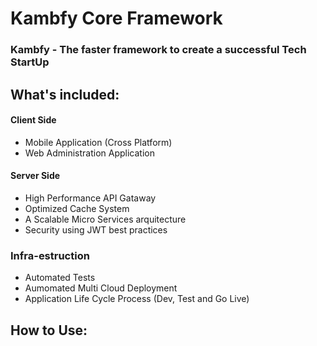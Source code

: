 # Kambfy Core Framework
### Kambfy - The faster framework to create a successful Tech StartUp


## What's included:

#### Client Side
- Mobile Application (Cross Platform)
- Web Administration Application

#### Server Side
- High Performance API Gataway
- Optimized Cache System
- A Scalable Micro Services arquitecture
- Security using JWT best practices

### Infra-estruction
- Automated Tests
- Aumomated Multi Cloud Deployment
- Application Life Cycle Process (Dev, Test and Go Live)



## How to Use:
